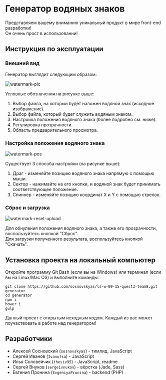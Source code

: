 # Генератор водяных знаков
Представляем вашему вниманию уникальный продукт в мире front-end разработки!  
Он очень прост в использовании!  

## Инструкция по эксплуатации

### Внешний вид

Генератор выглядит следующим образом:

![watermark-pic](http://i374.photobucket.com/albums/oo182/Ilia_Soloveychik/watermark_zpskxfich90.png)  

Условные обозначения на рисунке выше:  

1. Выбор файла, на который будет наложен водяной знак (исходное изображение).  
2. Выбор файла, который будет служить водяным знаком.  
3. Настройка положения водяного знака (более подробно см. ниже). 
4. Регулировка прозрачности.  
5. Область предварительного просмотра.  

### Настройка положения водяного знака

![watermark-pos](http://i374.photobucket.com/albums/oo182/Ilia_Soloveychik/pos_zps8fbsdhvg.png) 

Существует 3 способа настройки (на рисунке выше):  

1. Драг - изменяйте позицию водяного знака напрямую с помощью мыши.  
2. Сектор - нажимайте на его кнопки, и водяной знак будет принимать соответствующее положение. 
3. Спиннер - изменяйте позицию координат X и Y с помощью стрелок.  
 

### Сброс и загрузка

![watermark-reset-upload](http://i374.photobucket.com/albums/oo182/Ilia_Soloveychik/reset-download_zpslohshe6f.png)  

Для обнуления положения водяного знака, а также его прозрачности, воспользуйтесь кнопкой "Сброс".  
Для загрузки полученного результата, воспользуйтесь кнопкой "Скачать".  

## Установка проекта на локальный компьютер

Откройте программу Git Bash (если вы на Windows) или терминал (если вы на Linux/Mac OS) и выполните команды: 
  
    git clone https://github.com/sosnovskyas/ls-w-09-15-quest3-team8.git generator
    cd generator
    npm i
    bower i
    gulp

Данный проект с открытым исходным кодом. Каждый из вас может поучаствовать в работе над генератором!
  
## Разработчики

* Алексей Сосновский (`sosnovskyas`) - тимлид, JavaScript  
* Сергей Иванов (`Ivanofsa`) - JavaScript  
* Илья Соловейчик (`thesiv95`) - JavaScript, readme  
* Сергей Внуков (`sergeivnukov`) - вёрстка (Jade, Sass)  
* Евгения Пронина (`EvgeniyaPronina`) - backend (PHP)